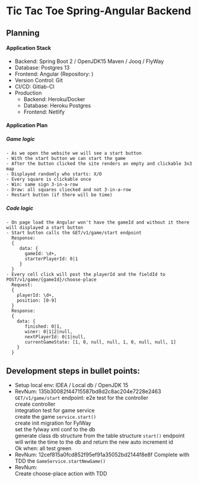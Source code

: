 # Tic Tac Toe Spring-Angular Backend

## Planning

#### Application Stack

- Backend: Spring Boot 2 / OpenJDK15 Maven / Jooq / FlyWay
- Database: Postgres 13
- Frontend: Angular (Repository: )
- Version Control: Git
- CI/CD: Gitlab-CI
- Production
  - Backend: Heroku/Docker
  - Database: Heroku Postgres
  - Frontend: Netlify

#### Application Plan
##### Game logic
```
- As we open the website we will see a start button
- With the start button we can start the game
- After the button clicked the site renders an empty and clickable 3x3 map
- Displayed randomly who starts: X/O
- Every square is clickable once
- Win: same sign 3-in-a-row
- Draw: all squares cliecked and not 3-in-a-row
- Restart button (if there will be time)
```
##### Code logic
```
- On page load the Angular won't have the gameId and without it there will displayed a start button
- Start button calls the GET/v1/game/start endpoint
  Response:
  {
     data: {
       gameId: \d+,
       starterPlayerId: 0|1
     }
  }
- Every cell click will post the playerId and the fieldId to POST/v1/game/{gameId}/choose-place
  Request:
  {
    playerId: \d+,
    position: [0-9]
  }
  Response:
  {
    data: {
       finished: 0|1,
       winer: 0|1|2|null,
       nextPlayerId: 0|1|null,
       currentGameState: [1, 0, null, null, 1, 0, null, null, 1]
    }
  }
```

## Development steps in bullet points:

- Setup local env: IDEA / Local db / OpenJDK 15
- RevNum: 135b30082f44715587bd8d2c8ac204e7228e2463  
   `GET/v1/game/start` endpoint: e2e test for the controller  
   create controller  
   integration test for game service  
   create the game `service.start()`  
   create init migration for FylWay  
   set the fylway xml conf to the db  
   generate class db structure from the table structure
   `start()` endpoint will write the time to the db and return the new auto increment id  
   Ok when: all test green
- RevNum: 12cef815a0fcd852f95ef91a35052bd2144f8e8f
   Complete with TDD the `GameService.startNewGame()`
- RevNum:  
   Create choose-place action with TDD



